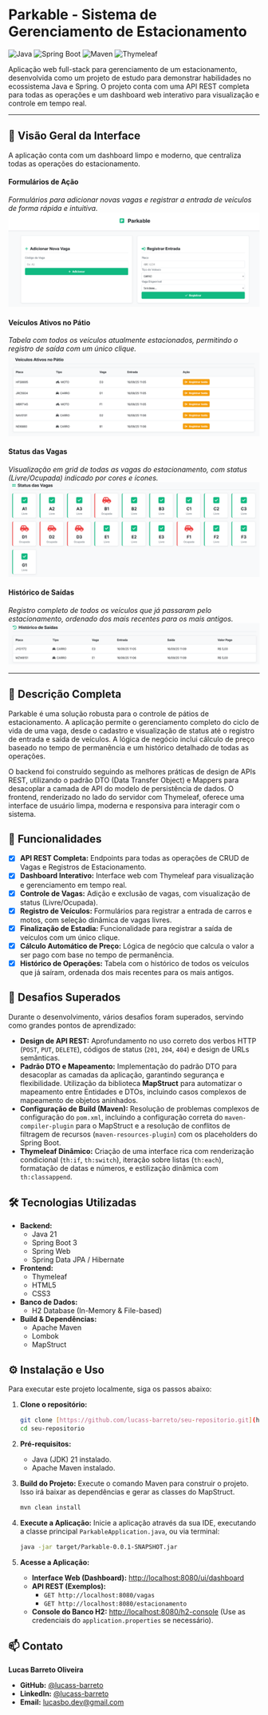# Parkable - Sistema de Gerenciamento de Estacionamento

![Java](https://img.shields.io/badge/Java-21-blue?logo=openjdk&logoColor=white)
![Spring Boot](https://img.shields.io/badge/Spring_Boot-3.x-green?logo=spring&logoColor=white)
![Maven](https://img.shields.io/badge/Maven-4.0-red?logo=apachemaven&logoColor=white)
![Thymeleaf](https://img.shields.io/badge/Thymeleaf-3.1-green?logo=thymeleaf&logoColor=white)

Aplicação web full-stack para gerenciamento de um estacionamento, desenvolvida como um projeto de estudo para demonstrar habilidades no ecossistema Java e Spring. O projeto conta com uma API REST completa para todas as operações e um dashboard web interativo para visualização e controle em tempo real.

---

## 📸 Visão Geral da Interface

A aplicação conta com um dashboard limpo e moderno, que centraliza todas as operações do estacionamento.

#### **Formulários de Ação**
*Formulários para adicionar novas vagas e registrar a entrada de veículos de forma rápida e intuitiva.*
![Formulários de Ação](assets/forms-actions.png)

#### **Veículos Ativos no Pátio**
*Tabela com todos os veículos atualmente estacionados, permitindo o registro de saída com um único clique.*
![Veículos Ativos](assets/active-vehicles.png)

#### **Status das Vagas**
*Visualização em grid de todas as vagas do estacionamento, com status (Livre/Ocupada) indicado por cores e ícones.*
![Status das Vagas](assets/spots-status.png)

#### **Histórico de Saídas**
*Registro completo de todos os veículos que já passaram pelo estacionamento, ordenado dos mais recentes para os mais antigos.*
![Histórico de Saídas](assets/history.png)

---

## 📜 Descrição Completa

Parkable é uma solução robusta para o controle de pátios de estacionamento. A aplicação permite o gerenciamento completo do ciclo de vida de uma vaga, desde o cadastro e visualização de status até o registro de entrada e saída de veículos. A lógica de negócio inclui cálculo de preço baseado no tempo de permanência e um histórico detalhado de todas as operações.

O backend foi construído seguindo as melhores práticas de design de APIs REST, utilizando o padrão DTO (Data Transfer Object) e Mappers para desacoplar a camada de API do modelo de persistência de dados. O frontend, renderizado no lado do servidor com Thymeleaf, oferece uma interface de usuário limpa, moderna e responsiva para interagir com o sistema.

## 🚀 Funcionalidades

-   [x] **API REST Completa:** Endpoints para todas as operações de CRUD de Vagas e Registros de Estacionamento.
-   [x] **Dashboard Interativo:** Interface web com Thymeleaf para visualização e gerenciamento em tempo real.
-   [x] **Controle de Vagas:** Adição e exclusão de vagas, com visualização de status (Livre/Ocupada).
-   [x] **Registro de Veículos:** Formulários para registrar a entrada de carros e motos, com seleção dinâmica de vagas livres.
-   [x] **Finalização de Estadia:** Funcionalidade para registrar a saída de veículos com um único clique.
-   [x] **Cálculo Automático de Preço:** Lógica de negócio que calcula o valor a ser pago com base no tempo de permanência.
-   [x] **Histórico de Operações:** Tabela com o histórico de todos os veículos que já saíram, ordenada dos mais recentes para os mais antigos.

## 💪 Desafios Superados

Durante o desenvolvimento, vários desafios foram superados, servindo como grandes pontos de aprendizado:

-   **Design de API REST:** Aprofundamento no uso correto dos verbos HTTP (`POST`, `PUT`, `DELETE`), códigos de status (`201`, `204`, `404`) e design de URLs semânticas.
-   **Padrão DTO e Mapeamento:** Implementação do padrão DTO para desacoplar as camadas da aplicação, garantindo segurança e flexibilidade. Utilização da biblioteca **MapStruct** para automatizar o mapeamento entre Entidades e DTOs, incluindo casos complexos de mapeamento de objetos aninhados.
-   **Configuração de Build (Maven):** Resolução de problemas complexos de configuração do `pom.xml`, incluindo a configuração correta do `maven-compiler-plugin` para o MapStruct e a resolução de conflitos de filtragem de recursos (`maven-resources-plugin`) com os placeholders do Spring Boot.
-   **Thymeleaf Dinâmico:** Criação de uma interface rica com renderização condicional (`th:if`, `th:switch`), iteração sobre listas (`th:each`), formatação de datas e números, e estilização dinâmica com `th:classappend`.

## 🛠️ Tecnologias Utilizadas

-   **Backend:**
    -   Java 21
    -   Spring Boot 3
    -   Spring Web
    -   Spring Data JPA / Hibernate
-   **Frontend:**
    -   Thymeleaf
    -   HTML5
    -   CSS3
-   **Banco de Dados:**
    -   H2 Database (In-Memory & File-based)
-   **Build & Dependências:**
    -   Apache Maven
    -   Lombok
    -   MapStruct

## ⚙️ Instalação e Uso

Para executar este projeto localmente, siga os passos abaixo:

1.  **Clone o repositório:**
    ```bash
    git clone [https://github.com/lucass-barreto/seu-repositorio.git](https://github.com/lucass-barreto/seu-repositorio.git)
    cd seu-repositorio
    ```

2.  **Pré-requisitos:**
    * Java (JDK) 21 instalado.
    * Apache Maven instalado.

3.  **Build do Projeto:**
    Execute o comando Maven para construir o projeto. Isso irá baixar as dependências e gerar as classes do MapStruct.
    ```bash
    mvn clean install
    ```

4.  **Execute a Aplicação:**
    Inicie a aplicação através da sua IDE, executando a classe principal `ParkableApplication.java`, ou via terminal:
    ```bash
    java -jar target/Parkable-0.0.1-SNAPSHOT.jar
    ```

5.  **Acesse a Aplicação:**
    * **Interface Web (Dashboard):** [http://localhost:8080/ui/dashboard](http://localhost:8080/ui/dashboard)
    * **API REST (Exemplos):**
        * `GET http://localhost:8080/vagas`
        * `GET http://localhost:8080/estacionamento`
    * **Console do Banco H2:** [http://localhost:8080/h2-console](http://localhost:8080/h2-console) (Use as credenciais do `application.properties` se necessário).

## 📫 Contato

**Lucas Barreto Oliveira**

* **GitHub:** [@lucass-barreto](https://github.com/lucass-barreto)
* **LinkedIn:** [@lucass-barreto](https://www.linkedin.com/in/lucass-barreto)
* **Email:** lucasbo.dev@gmail.com